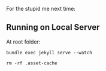 For the stupid me next time:

## Running on Local Server
At root folder:
```
bundle exec jekyll serve --watch
```
`rm -rf .asset-cache`

